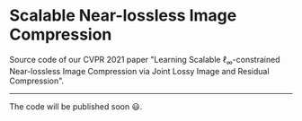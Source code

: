 # Scalable Near-lossless Image Compression

Source code of our CVPR 2021 paper "Learning Scalable ℓ<sub>∞</sub>-constrained Near-lossless Image Compression via Joint Lossy Image and Residual Compression".

---
The code will be published soon :smiley:.
